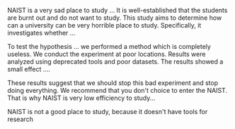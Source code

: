 NAIST is a very sad place to study ...
It is well-established that the students are burnt out and do not want to study. This study aims to determine how can a university can be very horrible place to study. Specifically, it investigates whether ... 


To test the hypothesis ... we performed a  method which is completely useless.
We conduct the experiment at poor locations.
Results were analyzed using deprecated tools and poor datasets. The results showed a small effect .... 

These results suggest that we should stop this bad experiment and stop doing everything. We recommend that you don't choice to enter the NAIST. That is why NAIST is very low efficiency to study...

NAIST is not a good place to study, because it doesn't have tools for research
